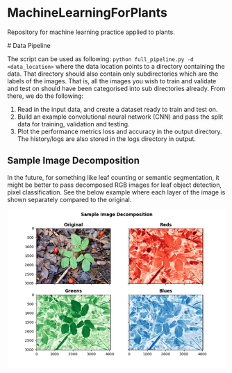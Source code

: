 # MachineLearningForPlants
Repository for machine learning practice applied to plants.

# Data Pipeline

The script can be used as following: ```python full_pipeline.py -d <data_location>``` where the data location points to a directory containing the data. That directory should also contain only subdirectories which are the labels of the images. That is, all the images you wish to train and validate and test on should have been categorised into sub directories already. From there, we do the following:

1. Read in the input data, and create a dataset ready to train and test on.
2. Build an example convolutional neural network (CNN) and pass the split data for training, validation and testing.
3. Plot the performance metrics loss and accuracy in the output directory. The history/logs are also stored in the logs directory in output.

## Sample Image Decomposition

In the future, for something like leaf counting or semantic segmentation, it might be better to pass decomposed RGB images for leaf object detection, pixel classification. See the below example where each layer of the image is shown separately compared to the original.

![This is an image](FirstProject/output/plots/sample_image_rgb_split.png)


